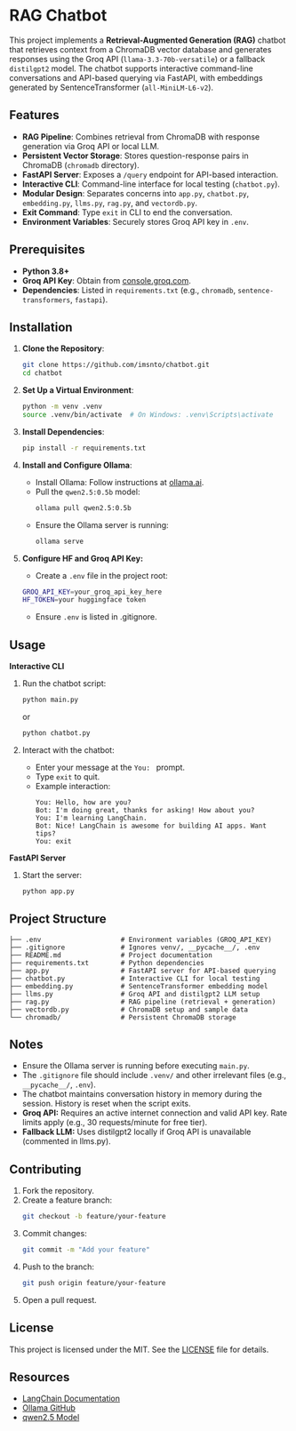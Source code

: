 # RAG Chatbot

This project implements a **Retrieval-Augmented Generation (RAG)** chatbot that retrieves context from a ChromaDB vector database and generates responses using the Groq API (`llama-3.3-70b-versatile`) or a fallback `distilgpt2` model. The chatbot supports interactive command-line conversations and API-based querying via FastAPI, with embeddings generated by SentenceTransformer (`all-MiniLM-L6-v2`).

## Features
- **RAG Pipeline**: Combines retrieval from ChromaDB with response generation via Groq API or local LLM.
- **Persistent Vector Storage**: Stores question-response pairs in ChromaDB (`chromadb` directory).
- **FastAPI Server**: Exposes a `/query` endpoint for API-based interaction.
- **Interactive CLI**: Command-line interface for local testing (`chatbot.py`).
- **Modular Design**: Separates concerns into `app.py`, `chatbot.py`, `embedding.py`, `llms.py`, `rag.py`, and `vectordb.py`.
- **Exit Command**: Type `exit` in CLI to end the conversation.
- **Environment Variables**: Securely stores Groq API key in `.env`.

## Prerequisites
- **Python 3.8+**
- **Groq API Key**: Obtain from [console.groq.com](https://console.groq.com/keys).
- **Dependencies**: Listed in `requirements.txt` (e.g., `chromadb`, `sentence-transformers`, `fastapi`).

## Installation
1. **Clone the Repository**:
   ```bash
   git clone https://github.com/imsnto/chatbot.git
   cd chatbot
   ```

2. **Set Up a Virtual Environment**:
   ```bash
   python -m venv .venv
   source .venv/bin/activate  # On Windows: .venv\Scripts\activate
   ```

3. **Install Dependencies**:
   ```bash
   pip install -r requirements.txt
   ```

4. **Install and Configure Ollama**:
   - Install Ollama: Follow instructions at [ollama.ai](https://ollama.ai/).
   - Pull the `qwen2.5:0.5b` model:
     ```bash
     ollama pull qwen2.5:0.5b
     ```
   - Ensure the Ollama server is running:
     ```bash
     ollama serve
     ```
5. **Configure HF and Groq API Key:**
   - Create a `.env` file in the project root:
   ```bash
   GROQ_API_KEY=your_groq_api_key_here
   HF_TOKEN=your huggingface token
   ```
   - Ensure `.env` is listed in .gitignore.


## Usage
   **Interactive CLI**
1. Run the chatbot script:
   ```bash
   python main.py
   ```
   or
   ```bash
   python chatbot.py
   ```

2. Interact with the chatbot:
   - Enter your message at the `You: ` prompt.
   - Type `exit` to quit.
   - Example interaction:
     ```
     You: Hello, how are you?
     Bot: I'm doing great, thanks for asking! How about you?
     You: I'm learning LangChain.
     Bot: Nice! LangChain is awesome for building AI apps. Want tips?
     You: exit
     ```
**FastAPI Server**
1. Start the server:
   ```bash
   python app.py
   ```

## Project Structure
```
├── .env                    # Environment variables (GROQ_API_KEY)
├── .gitignore              # Ignores venv/, __pycache__/, .env
├── README.md               # Project documentation
├── requirements.txt        # Python dependencies
├── app.py                  # FastAPI server for API-based querying
├── chatbot.py              # Interactive CLI for local testing
├── embedding.py            # SentenceTransformer embedding model
├── llms.py                 # Groq API and distilgpt2 LLM setup
├── rag.py                  # RAG pipeline (retrieval + generation)
├── vectordb.py             # ChromaDB setup and sample data
└── chromadb/               # Persistent ChromaDB storage        
```

## Notes
- Ensure the Ollama server is running before executing `main.py`.
- The `.gitignore` file should include `.venv/` and other irrelevant files (e.g., `__pycache__/`, `.env`).
- The chatbot maintains conversation history in memory during the session. History is reset when the script exits.
- **Groq API:** Requires an active internet connection and valid API key. Rate limits apply (e.g., 30 requests/minute for free tier).
- **Fallback LLM:** Uses distilgpt2 locally if Groq API is unavailable (commented in llms.py).



## Contributing
1. Fork the repository.
2. Create a feature branch:
   ```bash
   git checkout -b feature/your-feature
   ```
3. Commit changes:
   ```bash
   git commit -m "Add your feature"
   ```
4. Push to the branch:
   ```bash
   git push origin feature/your-feature
   ```
5. Open a pull request.

## License
This project is licensed under the MIT. See the [LICENSE](LICENSE) file for details.

## Resources
- [LangChain Documentation](https://python.langchain.com/docs/)
- [Ollama GitHub](https://github.com/ollama/ollama)
- [qwen2.5 Model](https://ollama.ai/library/qwen2.5)
